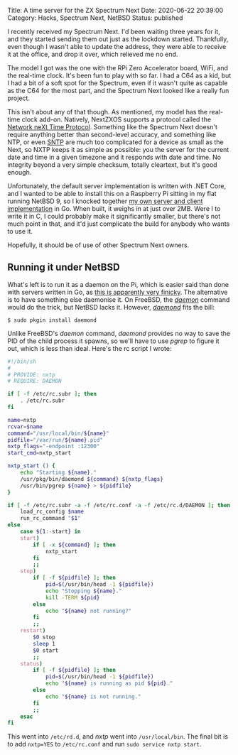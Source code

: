 Title: A time server for the ZX Spectrum Next
Date: 2020-06-22 20:39:00
Category: Hacks, Spectrum Next, NetBSD
Status: published

I recently received my Spectrum Next. I'd been waiting three years for it, and they started sending them out just as the lockdown started. Thankfully, even though I wasn't able to update the address, they were able to receive it at the office, and drop it over, which relieved me no end.

The model I got was the one with the RPi Zero Accelerator board, WiFi, and the real-time clock. It's been fun to play with so far. I had a C64 as a kid, but I had a bit of a soft spot for the Spectrum, even if it wasn't quite as capable as the C64 for the most part, and the Spectrum Next looked like a really fun project.

This isn't about any of that though. As mentioned, my model has the real-time clock add-on. Natively, NextZXOS supports a protocol called the [Network neXt Time Protocol](https://github.com/Threetwosevensixseven/nxtp). Something like the Spectrum Next doesn't require anything better than second-level accuracy, and something like NTP, or even [SNTP](https://tools.ietf.org/html/rfc4330) are much too complicated for a device as small as the Next, so NXTP keeps it as simple as possible: you the server for the current date and time in a given timezone and it responds with date and time. No integrity beyond a very simple checksum, totally cleartext, but it's good enough.

Unfortunately, the default server implementation is written with .NET Core, and I wanted to be able to install this on a Raspberry Pi sitting in my flat running NetBSD 9, so I knocked together [my own server and client implementation](https://github.com/kgaughan/nxtp) in Go. When built, it weighs in at just over 2MB. Were I to write it in C, I could probably make it significantly smaller, but there's not much point in that, and it'd just complicate the build for anybody who wants to use it.

Hopefully, it should be of use of other Spectrum Next owners.

## Running it under NetBSD

What's left is to run it as a daemon on the Pi, which is easier said than done with servers written in Go, as [this is apparently very finicky](https://github.com/golang/go/issues/227). The alternative is to have something else daemonise it. On FreeBSD, the [_daemon_](https://www.freebsd.org/cgi/man.cgi?query=daemon&apropos=0&sektion=0&manpath=FreeBSD+12.1-RELEASE+and+Ports&arch=default&format=html) command would do the trick, but NetBSD lacks it. However, [_daemond_](https://pkgsrc.se/sysutils/daemond) fits the bill:

```console
$ sudo pkgin install daemond
```

Unlike FreeBSD's _daemon_ command, _daemond_ provides no way to save the PID of the child process it spawns, so we'll have to use _pgrep_ to figure it out, which is less than ideal. Here's the rc script I wrote:

```sh
#!/bin/sh
#
# PROVIDE: nxtp
# REQUIRE: DAEMON

if [ -f /etc/rc.subr ]; then
	. /etc/rc.subr
fi

name=nxtp
rcvar=$name
command="/usr/local/bin/${name}"
pidfile="/var/run/${name}.pid"
nxtp_flags="-endpoint :12300"
start_cmd=nxtp_start

nxtp_start () {
	echo "Starting ${name}."
	/usr/pkg/bin/daemond ${command} ${nxtp_flags}
	/usr/bin/pgrep ${name} > ${pidfile}
}

if [ -f /etc/rc.subr -a -f /etc/rc.conf -a -f /etc/rc.d/DAEMON ]; then
	load_rc_config $name
	run_rc_command "$1"
else
	case ${1:-start} in
	start)
		if [ -x ${command} ]; then
			nxtp_start
		fi
		;;
	stop)
		if [ -f ${pidfile} ]; then
			pid=$(/usr/bin/head -1 ${pidfile})
			echo "Stopping ${name}."
			kill -TERM ${pid}
		else
			echo "${name} not running?"
		fi
		;;
	restart)
		$0 stop
		sleep 1
		$0 start
		;;
	status)
		if [ -f ${pidfile} ]; then
			pid=$(/usr/bin/head -1 ${pidfile})
			echo "${name} is running as pid ${pid}."
		else
			echo "${name} is not running."
		fi
		;;
	esac
fi
```

This went into `/etc/rd.d`, and _nxtp_ went into `/usr/local/bin`. The final bit is to add `nxtp=YES` to `/etc/rc.conf` and run `sudo service nxtp start`.
